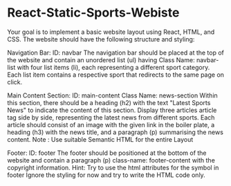 # React-Static-Sports-Webiste

Your goal is to implement a basic website layout using React, HTML, and CSS. The website should have the following structure and styling:

Navigation Bar:
ID: navbar
The navigation bar should be placed at the top of the website and contain an unordered list (ul) having Class Name: navbar-list with four list items (li), each representing a different sport category.
Each list item contains a respective sport that redirects to the same page on click.

Main Content Section:
ID: main-content
Class Name: news-section
Within this section, there should be a heading (h2) with the text "Latest Sports News" to indicate the content of this section.
Display three articles article tag side by side, representing the latest news from different sports. Each article should consist of an image with the given link in the boiler plate, a heading (h3) with the news title, and a paragraph (p) summarising the news content.
Note : Use suitable Semantic HTML for the entire Layout

Footer:
ID: footer
The footer should be positioned at the bottom of the website and contain a paragraph (p) class-name: footer-content with the copyright information.
Hint: Try to use the html attributes for the symbol in footer
Ignore the styling for now and try to write the HTML code only.
